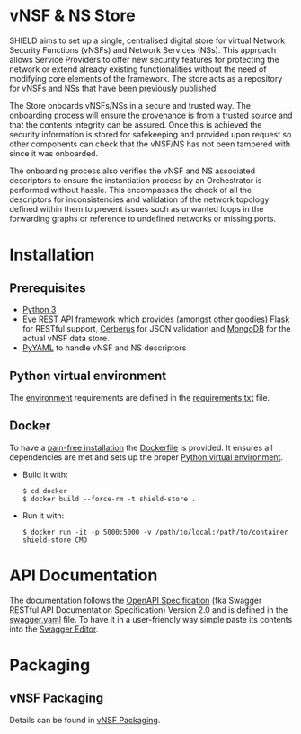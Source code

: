# vNSF & NS Store

SHIELD aims to set up a single, centralised digital store for virtual Network Security Functions (vNSFs) and Network Services (NSs). This approach allows Service Providers to offer new security features for protecting the network or extend already existing functionalities without the need of modifying core elements of the framework. The store acts as a repository for vNSFs and NSs that have been previously published.

The Store onboards vNSFs/NSs in a secure and trusted way. The onboarding process will ensure the provenance is from a trusted source and that the contents integrity can be assured. Once this is achieved the security information is stored for safekeeping and provided upon request so other components can check that the vNSF/NS has not been tampered with since it was onboarded.

The onboarding process also verifies the vNSF and NS associated descriptors to ensure the instantiation process by an Orchestrator is performed without hassle. This encompasses the check of all the descriptors for inconsistencies and validation of the network topology defined within them to prevent issues such as unwanted loops in the forwarding graphs or reference to undefined networks or missing ports.


# Installation


## Prerequisites

* [Python 3](https://www.python.org/)
* [Eve REST API framework](http://python-eve.org/) which provides (amongst other goodies) [Flask](http://flask.pocoo.org/) for RESTful support, [Cerberus](http://python-cerberus.org/) for JSON validation and [MongoDB](https://www.mongodb.com/) for the actual vNSF data store.
* [PyYAML](http://pyyaml.org/) to handle vNSF and NS descriptors


## Python virtual environment

The [environment](http://docs.python-guide.org/en/latest/dev/virtualenvs/) requirements are defined in the [requirements.txt](docker/store-requirements.txt) file.


## Docker

To have a [pain-free installation](https://www.docker.com/) the [Dockerfile](docker/Dockerfile.dev) is provided. It ensures all dependencies are met and sets up the proper [Python virtual environment](#python-virtual-environment).

* Build it with:

    ```
    $ cd docker
    $ docker build --force-rm -t shield-store .
    ```
* Run it with:

    `$ docker run -it -p 5000:5000 -v /path/to/local:/path/to/container shield-store CMD`


# API Documentation

The documentation follows the [OpenAPI Specification](https://swagger.io/specification/) (fka Swagger RESTful API Documentation Specification) Version 2.0 and is defined in the [swagger.yaml](swagger.yaml) file. To have it in a user-friendly way simple paste its contents into the [Swagger Editor](https://editor.swagger.io/).


# Packaging

## vNSF Packaging

Details can be found in [vNSF Packaging](docs/vnsf/onboard.md).
